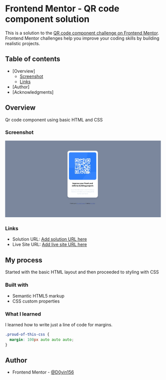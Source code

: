 # Frontend Mentor - QR code component solution

This is a solution to the [QR code component challenge on Frontend Mentor](https://www.frontendmentor.io/challenges/qr-code-component-iux_sIO_H). Frontend Mentor challenges help you improve your coding skills by building realistic projects. 

## Table of contents

- [Overview]
  - [Screenshot](#screenshot)
  - [Links](#links)
- [Author]
- [Acknowledgments]



## Overview
Qr code component using basic HTML and CSS

### Screenshot

![](images/solution-desktop-screenshot.jpeg)


### Links

- Solution URL: [Add solution URL here](https://github.com/doyin156/qr_code_component.git)
- Live Site URL: [Add live site URL here](https://doyin156.github.io/qr_code_component/)

## My process
Started with the basic HTML layout and then proceeded to styling with CSS
### Built with

- Semantic HTML5 markup
- CSS custom properties

### What I learned

I learned how to write just a line of code for margins.

```css
.proud-of-this-css {
  margin: 100px auto auto auto;
}
```

## Author

- Frontend Mentor - [@D0yin156](https://www.frontendmentor.io/profile/Doyin156)
